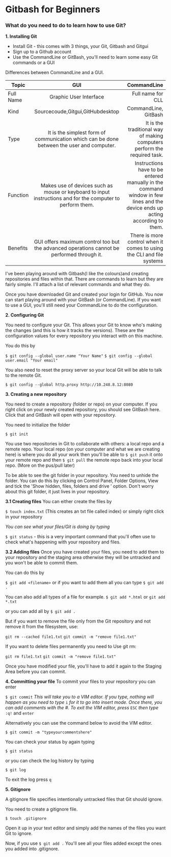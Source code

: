 # Gitbash for Beginners
### What do you need to do to learn how to use Git?

**1. Installing Git**
- Install Git - this comes with 3 things, your Git, Gitbash and Gitgui
- Sign up to a Github account
- Use the CommandLine or GitBash, you'll need to learn some easy Git commands or a GUI

Differences between CommandLine and a GUI.

| Topic        | GUI | CommandLine|
| ------------- |:-------------:| -----:|
|Full Name|	Graphic User Interface	|Full name for CLL
|Kind|Sourcecoude,Gitgui,GitHubdesktop| CommandLine, GitBash|
|Type|	It is the simplest form of communication which can be done between the user and computer.	|It is the traditional way of making computers perform the required task.|
|Function|	Makes use of devices such as mouse or keyboard to input instructions and for the computer to perform them.	|Instructions have to be entered manually in the command window in few lines and the device ends up acting according to them.|
|Benefits|	GUI offers maximum control too but the advanced operations cannot be performed through it.	|There is more control when it comes to using the CLI and file systems|


I've been playing around with Gitbash(I like the colours)and creating repositories and files within that. There are commands to learn but they are fairly simple. I'll attach a list of relevant commands and what they do.

Once you have downloaded Git and created your login for GitHub. You now can start playing around with your GitBash (or CommandLine). If you want to use a GUI, you'll still need your CommandLine to do the configuration.

**2. Configuring Git**

You need to configure your Git. This allows your Git to know who's making the changes (and this is how it tracks the versions). These are the configuration values for every repository you interact with on this machine.

You do this by

`$ git config --global user.name "Your Name"`
`$ git config --global user.email "Your email"`

You also need to reset the proxy server so your local Git will be able to talk to the remote Git.

`$ git config --global http.proxy http://10.248.8.12:8080`

**3. Creating a new repository**

You need to create a repository (folder or repo) on your computer. If you right click on your newly created repository, you should see GitBash here. Click that and GitBash will open with your repository.

You need to initialize the folder

`$ git init`

You use two repositories in Git to collaborate with others: a local repo and a remote repo. Your local repo (on your computer and what we are creating here) is where you do all your work then you'll be able to `$ git push` it onto your remote repo and then `$ git pull` the remote repo back into your local repo. (More on the pus/pull later)

To be able to see the git folder in your repository. You need to unhide the folder. You can do this by clicking on Control Panel, Folder Options, View and tick the 'Show hidden, files, folders and drive ' option. Don't worry about this git folder, it just lives in your repository.

**3.1 Creating files**
You can either create the files by

`$ touch index.txt` (This creates an txt file called index)
or simply right click in your repository

*You can see what your files/Git is doing by typing*

`$ git status` - this is a very important command that you'll often use to check what's happening with your repository and files.

**3.2 Adding files**
Once you have created your files, you need to add them to your repository and the staging area otherwise they will be untracked and you won't be able to commit them.

You can do this by

`$ git add <filename>` or if you want to add them all you can type `$ git add .`

You can also add all types of a file for example.
`$ git add *.html` or `git add *.txt`

or you can add all by
`$ git add .`

But if you want to remove the file only from the Git repository and not remove it from the filesystem, use:

`git rm --cached file1.txt`
`git commit -m "remove file1.txt"`

If you want to delete files permanently you need to
Use git rm:

`git rm file1.txt`
`git commit -m "remove file1.txt"`

Once you have modified your file, you'll have to add it again to the Staging Area before you can commit.

**4. Committing your file**
To commit your files to your repository you can enter

`$ git commit` *This will take you to a VIM editor. If you type, nothing will happen as you need to type* `i` *for it to go into insert mode. Once there, you can add comments with the #. To exit the VIM editor, press* `ESC` *then type* `:q!` and `enter`

Alternatively you can use the command below to avoid the VIM editor.

`$ git commit -m "typeyourcommentshere"`

You can check your status by again typing

`$ git status`

or you can check the log history by typing

`$ git log `

To exit the log press
`q`

**5. Gitignore**

A gitignore file specifies intentionally untracked files that Git should ignore.

You need to create a gitignore file.

`$ touch .gitignore `

Open it up in your text editor and simply add the names of the files you want Git to ignore.

Now, if you use `$ git add .` You'll see all your files added except the ones you added into .gitignore.

